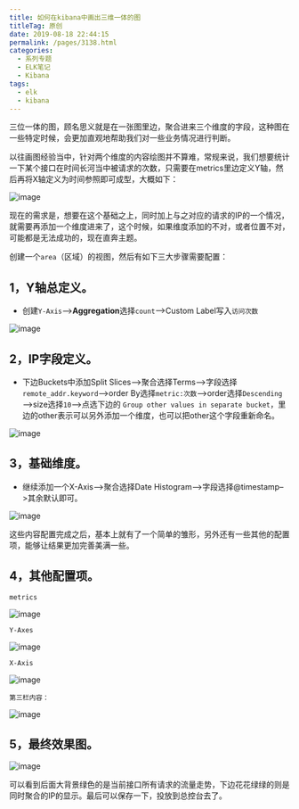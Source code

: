 ```yaml
---
title: 如何在kibana中画出三维一体的图
titleTag: 原创
date: 2019-08-18 22:44:15
permalink: /pages/3138.html
categories:
  - 系列专题
  - ELK笔记
  - Kibana
tags:
  - elk
  - kibana
---
```


三位一体的图，顾名思义就是在一张图里边，聚合进来三个维度的字段，这种图在一些特定时候，会更加直观地帮助我们对一些业务情况进行判断。

以往画图经验当中，针对两个维度的内容绘图并不算难，常规来说，我们想要统计一下某个接口在时间长河当中被请求的次数，只需要在metrics里边定义Y轴，然后再将X轴定义为时间参照即可成型，大概如下：

![image](http://t.eryajf.net/imgs/2021/09/ed748c851384d211.jpg)

现在的需求是，想要在这个基础之上，同时加上与之对应的请求的IP的一个情况，就需要再添加一个维度进来了，这个时候，如果维度添加的不对，或者位置不对，可能都是无法成功的，现在直奔主题。

创建一个`area`（区域）的视图，然后有如下三大步骤需要配置：

## 1，Y轴总定义。

- 创建`Y-Axis`—>**Aggregation**选择`count`–>Custom Label写入`访问次数`

![image](http://t.eryajf.net/imgs/2021/09/aa69daa00bbda8b4.jpg)

## 2，IP字段定义。

- 下边Buckets中添加Split Slices—>聚合选择Terms—>字段选择`remote_addr.keyword`—>order By选择`metric:次数`—>order选择`Descending`—>size选择`10`—>点选下边的 `Group other values in separate bucket`，里边的other表示可以另外添加一个维度，也可以把other这个字段重新命名。

![image](http://t.eryajf.net/imgs/2021/09/441a8235b3eeb52d.jpg)

## 3，基础维度。

- 继续添加一个X-Axis—>聚合选择Date Histogram–>字段选择@timestamp–>其余默认即可。

![image](http://t.eryajf.net/imgs/2021/09/66cdb9e9b91fcc93.jpg)

这些内容配置完成之后，基本上就有了一个简单的雏形，另外还有一些其他的配置项，能够让结果更加完善美满一些。

## 4，其他配置项。

`metrics`

![image](http://t.eryajf.net/imgs/2021/09/3e17d970145eee3e.jpg)

`Y-Axes`

![image](http://t.eryajf.net/imgs/2021/09/7b47383eb5c286dc.jpg)

`X-Axis`

![image](http://t.eryajf.net/imgs/2021/09/8478b021806296dd.jpg)

`第三栏内容：`

![image](http://t.eryajf.net/imgs/2021/09/323d10c5a4781797.jpg)

## 5，最终效果图。

![image](http://t.eryajf.net/imgs/2021/09/b9170e08cc273627.jpg)

可以看到后面大背景绿色的是当前接口所有请求的流量走势，下边花花绿绿的则是同时聚合的IP的显示。最后可以保存一下，投放到总控台去了。
